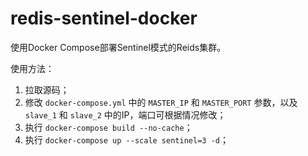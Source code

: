 # redis-sentinel-docker

使用Docker Compose部署Sentinel模式的Reids集群。

使用方法：

1. 拉取源码；
2. 修改 `docker-compose.yml` 中的 `MASTER_IP` 和 `MASTER_PORT` 参数，以及 `slave_1` 和 `slave_2` 中的IP，端口可根据情况修改；
3. 执行 `docker-compose build --no-cache`；
4. 执行 `docker-compose up --scale sentinel=3 -d`；

